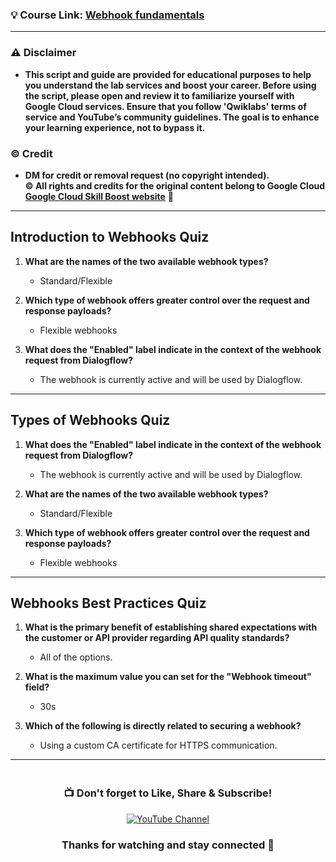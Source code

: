 ### 💡 Course Link: [Webhook fundamentals](https://www.cloudskillsboost.google/paths/371/course_templates/1107?utm_source=qwiklabs&utm_medium=lp&utm_campaign=arcade24)

---

### ⚠️ Disclaimer
- **This script and guide are provided for educational purposes to help you understand the lab services and boost your career. Before using the script, please open and review it to familiarize yourself with Google Cloud services. Ensure that you follow 'Qwiklabs' terms of service and YouTube’s community guidelines. The goal is to enhance your learning experience, not to bypass it.**

### © Credit
- **DM for credit or removal request (no copyright intended).  
  © All rights and credits for the original content belong to Google Cloud [Google Cloud Skill Boost website](https://www.cloudskillsboost.google/)** 🙏

---

## **Introduction to Webhooks Quiz**

1. **What are the names of the two available webhook types?**  
   - Standard/Flexible

2. **Which type of webhook offers greater control over the request and response payloads?**  
   - Flexible webhooks

3. **What does the "Enabled" label indicate in the context of the webhook request from Dialogflow?**  
   - The webhook is currently active and will be used by Dialogflow.

---

## **Types of Webhooks Quiz**

1. **What does the "Enabled" label indicate in the context of the webhook request from Dialogflow?**  
   - The webhook is currently active and will be used by Dialogflow.

2. **What are the names of the two available webhook types?**  
   - Standard/Flexible

3. **Which type of webhook offers greater control over the request and response payloads?**  
   - Flexible webhooks

---

## **Webhooks Best Practices Quiz**

1. **What is the primary benefit of establishing shared expectations with the customer or API provider regarding API quality standards?**  
   - All of the options.

2. **What is the maximum value you can set for the "Webhook timeout" field?**  
   - 30s

3. **Which of the following is directly related to securing a webhook?**  
   - Using a custom CA certificate for HTTPS communication.

---

<div align="center" style="padding: 5px;">
  <h3>📺 Don't forget to Like, Share & Subscribe!</h3>

  <a href="https://www.youtube.com/@ArcadeGenius-z1">
    <img src="https://img.shields.io/badge/YouTube-Arcade_Genius-FF0000?style=for-the-badge&logo=youtube&logoColor=white" alt="YouTube Channel">
  </a>

  <h3>Thanks for watching and stay connected 🙂</h3>
</div>
